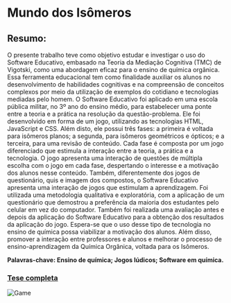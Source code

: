 # Mundo dos Isômeros
## Resumo: 

O presente trabalho teve como objetivo estudar e investigar o uso do Software Educativo, embasado na Teoria da Mediação Cognitiva (TMC) de Vigotski, como uma abordagem eficaz para o ensino de química orgânica. Essa ferramenta educacional tem como finalidade auxiliar os alunos no desenvolvimento de habilidades cognitivas e na compreensão de conceitos complexos por meio da utilização de exemplos do cotidiano e tecnologias mediadas pelo homem. O Software Educativo foi aplicado em uma escola pública militar, no 3º ano do ensino médio, para estabelecer uma ponte entre a teoria e a prática na resolução da questão-problema. Ele foi desenvolvido em forma de um jogo, utilizando as tecnologias HTML, JavaScript e CSS. Além disto, ele possui três fases: a primeira é voltada para isômeros planos; a segunda, para isômeros geométricos e ópticos; e a terceira, para uma revisão de conteúdo. Cada fase é composta por um jogo diferenciado que estimula a interação entre a teoria, a prática e a tecnologia. O jogo apresenta uma interação de questões de múltipla escolha com o jogo em cada fase, despertando o interesse e a motivação dos alunos nesse conteúdo. Também, diferentemente dos jogos de questionário, quis e imagem dos compostos, o Software Educativo apresenta uma interação de jogos que estimulam a aprendizagem. Foi utilizada uma metodologia qualitativa e exploratória, com a aplicação de um questionário que demostrou a preferência da maioria dos estudantes pelo celular em vez do computador. Também foi realizada uma avaliação antes e depois da aplicação do Software Educativo para a obtenção dos resultados da aplicação do jogo. Espera-se que o uso desse tipo de tecnologia no ensino de química possa viabilizar a motivação dos alunos. Além disso, promover a interação entre professores e alunos e melhorar o processo de ensino-aprendizagem da Química Orgânica, voltada para os Isômeros. 

**Palavras-chave: Ensino de química; Jogos lúdicos; Software em química.**

### [Tese completa](https://github.com/Vagetti-dev/Mundo-dos-Isomeros/blob/main/.github/Tese.pdf)
![Game](https://giphy.com/embed/fAD9SMlNWp0k84Ra1G)
